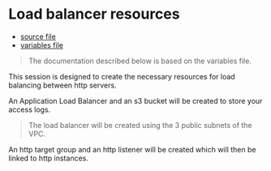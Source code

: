 # Load balancer resources

* [source file](https://github.com/LucasFonseca93/terraform-alb-sample/blob/master/03_load_balancer_resources.tf)
* [variables file](https://github.com/LucasFonseca93/terraform-alb-sample/blob/master/variables.tf)

> The documentation described below is based on the variables file.

This session is designed to create the necessary resources for load balancing between http servers.

An Application Load Balancer and an s3 bucket will be created to store your access logs.

> The load balancer will be created using the 3 public subnets of the VPC.

An http target group and an http listener will be created which will then be linked to http instances.